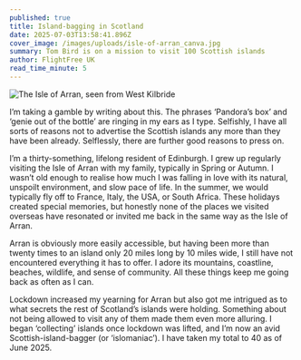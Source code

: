 ```yaml
---
published: true
title: Island-bagging in Scotland
date: 2025-07-03T13:58:41.896Z
cover_image: /images/uploads/isle-of-arran_canva.jpg
summary: Tom Bird is on a mission to visit 100 Scottish islands
author: FlightFree UK
read_time_minute: 5
---
```

![](/images/uploads/isle-of-arran_canva-large.jpg "The Isle of Arran, seen from West Kilbride")

I’m taking a gamble by writing about this. The phrases ‘Pandora’s box’ and ‘genie out of the bottle’ are ringing in my ears as I type. Selfishly, I have all sorts of reasons not to advertise the Scottish islands any more than they have been already. Selflessly, there are further good reasons to press on.

I’m a thirty-something, lifelong resident of Edinburgh. I grew up regularly visiting the Isle of Arran with my family, typically in Spring or Autumn. I wasn’t old enough to realise how much I was falling in love with its natural, unspoilt environment, and slow pace of life. In the summer, we would typically fly off to France, Italy, the USA, or South Africa. These holidays created special memories, but honestly none of the places we visited overseas have resonated or invited me back in the same way as the Isle of Arran. 

Arran is obviously more easily accessible, but having been more than twenty times to an island only 20 miles long by 10 miles wide, I still have not encountered everything it has to offer. I adore its mountains, coastline, beaches, wildlife, and sense of community. All these things keep me going back as often as I can.

Lockdown increased my yearning for Arran but also got me intrigued as to what
secrets the rest of Scotland’s islands were holding. Something about not being
allowed to visit any of them made them even more alluring. I began ‘collecting’
islands once lockdown was lifted, and I’m now an avid Scottish-island-bagger (or
‘islomaniac’). I have taken my total to 40 as of June 2025.